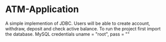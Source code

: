 # ATM-Application
A simple implemention of JDBC. Users will be able to create account, withdraw, deposit and check active balance.
To run the project first import the database.
MySQL credentials uname = "root", pass = ""
